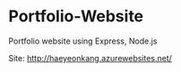 # Portfolio-Website

Portfolio website using Express, Node.js

Site: http://haeyeonkang.azurewebsites.net/ 
